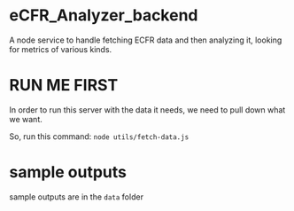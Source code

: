 # eCFR_Analyzer_backend

A node service to handle fetching ECFR data and then analyzing it, looking for metrics of various kinds.

# RUN ME FIRST

In order to run this server with the data it needs, we need to pull down what we want.

So, run this command:
`node utils/fetch-data.js`

# sample outputs

sample outputs are in the `data` folder
